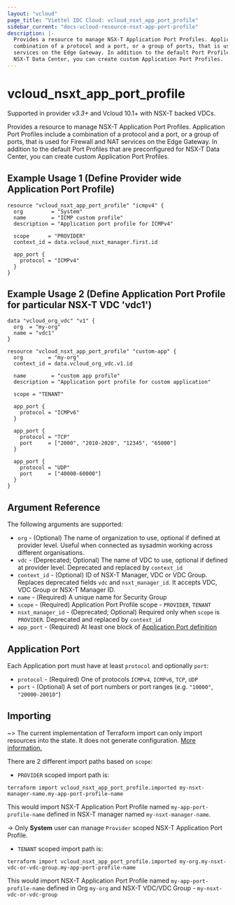 ```yaml
---
layout: "vcloud"
page_title: "Viettel IDC Cloud: vcloud_nsxt_app_port_profile"
sidebar_current: "docs-vcloud-resource-nsxt-app-port-profile"
description: |-
  Provides a resource to manage NSX-T Application Port Profiles. Application Port Profiles include a
  combination of a protocol and a port, or a group of ports, that is used for Firewall and NAT
  services on the Edge Gateway. In addition to the default Port Profiles that are preconfigured for
  NSX-T Data Center, you can create custom Application Port Profiles.
---
```


# vcloud\_nsxt\_app\_port\_profile

Supported in provider *v3.3+* and Vcloud 10.1+ with NSX-T backed VDCs.

Provides a resource to manage NSX-T Application Port Profiles. Application Port Profiles include a
combination of a protocol and a port, or a group of ports, that is used for Firewall and NAT
services on the Edge Gateway. In addition to the default Port Profiles that are preconfigured for
NSX-T Data Center, you can create custom Application Port Profiles.

## Example Usage 1 (Define Provider wide Application Port Profile)

```hcl
resource "vcloud_nsxt_app_port_profile" "icmpv4" {
  org         = "System"
  name        = "ICMP custom profile"
  description = "Application port profile for ICMPv4"

  scope      = "PROVIDER"
  context_id = data.vcloud_nsxt_manager.first.id

  app_port {
    protocol = "ICMPv4"
  }
}
```

## Example Usage 2 (Define Application Port Profile for particular NSX-T VDC 'vdc1')
```hcl
data "vcloud_org_vdc" "v1" {
  org  = "my-org"
  name = "vdc1"
}

resource "vcloud_nsxt_app_port_profile" "custom-app" {
  org        = "my-org"
  context_id = data.vcloud_org_vdc.v1.id

  name        = "custom app profile"
  description = "Application port profile for custom application"

  scope = "TENANT"

  app_port {
    protocol = "ICMPv6"
  }

  app_port {
    protocol = "TCP"
    port     = ["2000", "2010-2020", "12345", "65000"]
  }

  app_port {
    protocol = "UDP"
    port     = ["40000-60000"]
  }
}
```

## Argument Reference

The following arguments are supported:

* `org` - (Optional) The name of organization to use, optional if defined at provider level. Useful
  when connected as sysadmin working across different organisations.
* `vdc` - (Deprecated; Optional) The name of VDC to use, optional if defined at provider level.
  Deprecated and replaced by `context_id`
* `context_id` - (Optional) ID of NSX-T Manager, VDC or VDC Group. Replaces deprecated fields `vdc`
  and `nsxt_manager_id`. It accepts VDC, VDC Group or NSX-T Manager ID. 
* `name` - (Required) A unique name for Security Group
* `scope` - (Required) Application Port Profile scope - `PROVIDER`, `TENANT`
* `nsxt_manager_id` - (Deprecated; Optional) Required only when `scope` is `PROVIDER`. Deprecated
  and replaced by `context_id`
* `app_port` - (Required) At least one block of [Application Port definition](#app-port)


<a id="app-port"></a>
## Application Port

Each Application port must have at least `protocol` and optionally `port`:

* `protocol` - (Required) One of protocols `ICMPv4`, `ICMPv6`, `TCP`, `UDP`
* `port` - (Optional) A set of port numbers or port ranges (e.g. `"10000"`, `"20000-20010"`)


## Importing

~> The current implementation of Terraform import can only import resources into the state.
It does not generate configuration. [More information.](https://www.terraform.io/docs/import/)

There are 2 different import paths based on `scope`:
* `PROVIDER` scoped import path is:
```
terraform import vcloud_nsxt_app_port_profile.imported my-nsxt-manager-name.my-app-port-profile-name
```
This would import NSX-T Application Port Profile named `my-app-port-profile-name` defined in NSX-T manager
named `my-nsxt-manager-name`.

->  Only **System** user can manage `Provider` scoped NSX-T Application Port Profile.

* `TENANT` scoped import path is:
```
terraform import vcloud_nsxt_app_port_profile.imported my-org.my-nsxt-vdc-or-vdc-group.my-app-port-profile-name
```

This would import NSX-T Application Port Profile named `my-app-port-profile-name` defined in Org `my-org` and NSX-T
VDC/VDC Group - `my-nsxt-vdc-or-vdc-group`
